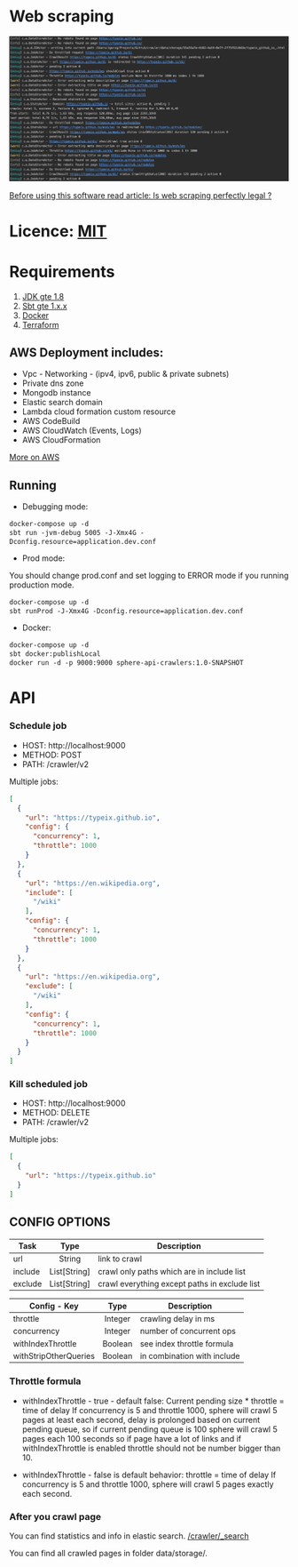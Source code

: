 # Web scraping

![Crawler log](log.png)

[Before using this software read article: Is web scraping perfectly legal ?](https://benbernardblog.com/web-scraping-and-crawling-are-perfectly-legal-right)

# Licence: [MIT](LICENSE)

# Requirements

1. [JDK gte 1.8](https://openjdk.java.net/install/)
2. [Sbt gte 1.x.x](https://www.scala-sbt.org/) 
3. [Docker](https://www.docker.com/products/overview)
4. [Terraform](https://www.terraform.io)

## AWS Deployment includes:
* Vpc - Networking - (ipv4, ipv6, public & private subnets)
* Private dns zone
* Mongodb instance
* Elastic search domain
* Lambda cloud formation custom resource
* AWS CodeBuild
* AWS CloudWatch (Events, Logs)
* AWS CloudFormation

[More on AWS](aws)

## Running
* Debugging mode:
```
docker-compose up -d
sbt run -jvm-debug 5005 -J-Xmx4G -Dconfig.resource=application.dev.conf
```
* Prod mode:

You should change prod.conf and set logging to ERROR mode if you running production mode.
```
docker-compose up -d
sbt runProd -J-Xmx4G -Dconfig.resource=application.dev.conf
```

* Docker:
```
docker-compose up -d
sbt docker:publishLocal
docker run -d -p 9000:9000 sphere-api-crawlers:1.0-SNAPSHOT
```

# API

### Schedule job
* HOST: http://localhost:9000
* METHOD: POST
* PATH: /crawler/v2

Multiple jobs:
```json
[
  {
    "url": "https://typeix.github.io",
    "config": {
      "concurrency": 1,
      "throttle": 1000
    }
  },
  {
    "url": "https://en.wikipedia.org",
    "include": [
      "/wiki"
    ],
    "config": {
      "concurrency": 1,
      "throttle": 1000
    }
  },
  {
    "url": "https://en.wikipedia.org",
    "exclude": [
      "/wiki" 
    ],
    "config": {
      "concurrency": 1,
      "throttle": 1000
    }
  }
]
```


### Kill scheduled job
* HOST: http://localhost:9000
* METHOD: DELETE
* PATH: /crawler/v2

Multiple jobs:
```json
[
  {
    "url": "https://typeix.github.io"
  }
]
```

## CONFIG OPTIONS
| Task                  | Type         | Description  |
| --------------------- |:------------:| ------------|
| url                   | String       | link to crawl |
| include               | List[String] | crawl only paths which are in include list |
| exclude               | List[String] | crawl everything except paths in exclude list |

| Config - Key      | Type    | Description  |
| --------------------- |:-------:| ------------|
| throttle              | Integer | crawling delay in ms |
| concurrency           | Integer | number of concurrent ops |
| withIndexThrottle     | Boolean | see index throttle formula |
| withStripOtherQueries | Boolean | in combination with include |

### Throttle formula
* withIndexThrottle - true - default false:
Current pending size * throttle = time of delay
If concurrency is 5 and throttle 1000, sphere will crawl 5 pages at least each second, delay is prolonged based on 
current pending queue, so if current pending queue is 100 sphere will crawl 5 pages each 100 seconds so if page have 
a lot of links and if withIndexThrottle is enabled throttle should not be number bigger than 10.

* withIndexThrottle - false is default behavior:
throttle = time of delay
If concurrency is 5 and throttle 1000, sphere will crawl 5 pages exactly each second.


### After you crawl page
You can find statistics and info in elastic search.
[/crawler/_search](http://localhost:9200/crawler/_search?pretty)

You can find all crawled pages in folder data/storage/.

